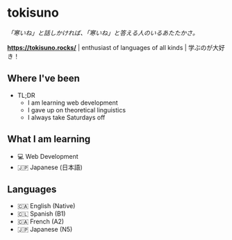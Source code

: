 # tokisuno
*「寒いね」と話しかければ、「寒いね」と答える人のいるあたたかさ。*

**https://tokisuno.rocks/** | enthusiast of languages of all kinds | 学ぶのが大好き！

## Where I've been
- TL;DR
  * I am learning web development
  * I gave up on theoretical linguistics
  * I always take Saturdays off
    
## What I am learning 
- 💻 Web Development
- 🇯🇵 Japanese (日本語)

## Languages
- 🇨🇦 English (Native)
- 🇨🇱 Spanish (B1)
- 🇨🇦 French  (A2)
- 🇯🇵 Japanese (N5)
